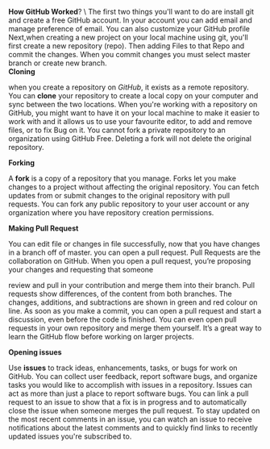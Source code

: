 **How GitHub Worked**?   \ 
The first two things you&#39;ll want to do are install git and create a free GitHub account.
In your account you can add email and manage preference of email. You can also customize your GitHub profile
Next,when creating a new project on your local machine using git, you&#39;ll first create a
new repository (repo). Then adding Files to that Repo and commit the changes. When
you commit changes you must select master branch or create new branch.         
**Cloning** 

when you create a repository on _GitHub_, it exists as a remote repository. You can
**clone** your repository to create a local copy on your computer and sync between the two
locations. When you&#39;re working with a repository on GitHub, you might want to have it on
your local machine to make it easier to work with and it allows us to use your favourite
editor, to add and remove files, or to fix Bug on it. You cannot fork a private repository to an
organization using GitHub Free. Deleting a fork will not delete the original repository.     

**Forking**  

A **fork** is a copy of a repository that you manage. Forks let you make changes to a
project without affecting the original repository. You can fetch updates from or submit
changes to the original repository with pull requests. You can fork any public repository to
your user account or any organization where you have repository creation permissions.

**Making Pull Request**    

You can edit file or changes in file successfully, now that you have changes in a branch
off of master. you can open a pull request. Pull Requests are the collaboration on GitHub.
When you open a pull request, you’re proposing your changes and requesting that someone

review and pull in your contribution and merge them into their branch. Pull requests
show differences, of the content from both branches. The changes, additions, and subtractions
are shown in green and red colour on line.
As soon as you make a commit, you can open a pull request and start a discussion, even
before the code is finished.
You can even open pull requests in your own repository and merge them yourself. It’s a great
way to learn the GitHub flow before working on larger projects.    

**Opening issues**  

Use **issues** to track ideas, enhancements, tasks, or bugs for work on GitHub. You can
collect user feedback, report software bugs, and organize tasks you would like to accomplish
with issues in a repository. Issues can act as more than just a place to report software bugs.
You can link a pull request to an issue to show that a fix is in progress and to automatically
close the issue when someone merges the pull request. To stay updated on the most recent
comments in an issue, you can watch an issue to receive notifications about the latest
comments and to quickly find links to recently updated issues you&#39;re subscribed to.
